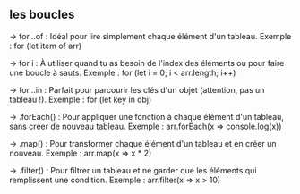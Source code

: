 ## les boucles 
-> for...of : Idéal pour lire simplement chaque élément d'un tableau.
Exemple : for (let item of arr)

-> for i : À utiliser quand tu as besoin de l'index des éléments ou pour faire une boucle à sauts.
Exemple : for (let i = 0; i < arr.length; i++)

-> for...in : Parfait pour parcourir les clés d'un objet (attention, pas un tableau !).
Exemple : for (let key in obj)

-> .forEach() : Pour appliquer une fonction à chaque élément d'un tableau, sans créer de nouveau tableau.
Exemple : arr.forEach(x => console.log(x))

-> .map() : Pour transformer chaque élément d'un tableau et en créer un nouveau.
Exemple : arr.map(x => x * 2)

-> .filter() : Pour filtrer un tableau et ne garder que les éléments qui remplissent une condition.
Exemple : arr.filter(x => x > 10)